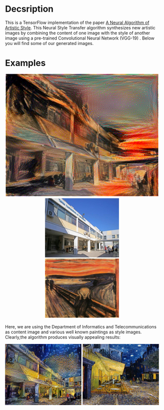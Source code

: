
# Decsription
This is a TensorFlow implementation of the paper [A Neural Algorithm of Artistic Style](https://arxiv.org/abs/1508.06576). This Neural Style 
Transfer algorithm synthesizes new artistic images by combining the content of one image with the style of another image using a pre-trained 
Convolutional Neural Network (VGG-19) . Below you will find some of our generated images.

# Examples
<p align="center">
 <img src="images/dit_scream_a5_b100000.png" width="500">
 <img src="images/cont_styl.jpg" width="250">
</p>

Here, we are using the Department of Informatics and Telecommunications as content image and various well known paintings as style images. Clearly,the algorithm produces visually appealing results:

<p align="center">
<img src="images/dit_cafe_a5_b100000.jpg" width="250">
<img src="images/vangogh_cafe_500x400.jpg" width="250"/>

</p>
